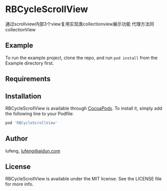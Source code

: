 # RBCycleScrollView

通过scrollview内部3个view复用实现类collectionview展示功能 代理方法同collectionView

## Example

To run the example project, clone the repo, and run `pod install` from the Example directory first.

## Requirements

## Installation

RBCycleScrollView is available through [CocoaPods](https://cocoapods.org). To install
it, simply add the following line to your Podfile:

```ruby
pod 'RBCycleScrollView'
```

## Author

lufeng, lufeng@aidun.com

## License

RBCycleScrollView is available under the MIT license. See the LICENSE file for more info.

